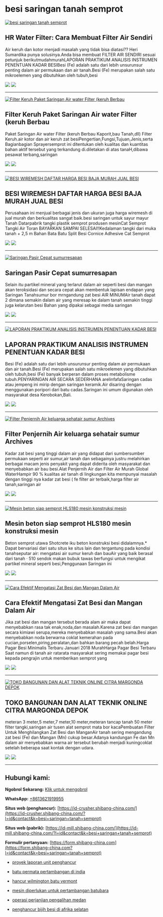 # besi saringan tanah semprot

<a href="https://swt.shibang-china.com/?l=id&img&k=besi+saringan+tanah+semprot" target="_blank">![besi saringan tanah semprot](http://static.shibang-china.com/all-800x300/79.jpg)</a>

## HR Water Filter: Cara Membuat Filter Air Sendiri
Air keruh dan kotor menjadi masalah yang tidak bisa diatasi?? Heri Sumardika punya solusinya.Anda bisa membuat FILTER AIR SENDIRI sesuai petunjuk berikutmudahmurahLAPORAN PRAKTIKUM ANALISIS INSTRUMEN PENENTUAN KADAR BESIBesi (Fe) adalah satu dari lebih unsurunsur penting dalam air permukaan dan air tanah.Besi (Fe) merupakan salah satu mikroelemen yang dibutuhkan oleh tubuh,besi


<a href="https://whatsapp.shibangsoft.com/WhatsApp.php" target="_blank" title="WhatsApp">![](http://static.shibang-china.com/icon/whatsapp.png)</a> <a href="https://swt.shibang-china.com/?l=id&icon&k=besi+saringan+tanah+semprot" target="_blank">![](http://static.shibang-china.com/icon/chat-id.png)</a>

---

<a href="https://swt.shibang-china.com/?l=id&img&k=besi+saringan+tanah+semprot" target="_blank">![Filter Keruh Paket Saringan Air water Filter (keruh Berbau](http://static.shibang-china.com/all-800x300/1214.jpg)</a>

## Filter Keruh Paket Saringan Air water Filter (keruh Berbau
Paket Saringan Air water Filter (keruh Berbau Kaporit,bau Tanah,dll) Filter Keruh.air kotor dan air keruh zat besiPengertian,Fungsi,Tujuan,Jenis,serta Bagianbagian Sprayersemprot ini ditentukan oleh kualitas dan kuantitas bahan aktif tersebut yang terkandung di.diletakan di atas tanaH,dibawa pesawat terbang,saringan


<a href="https://whatsapp.shibangsoft.com/WhatsApp.php" target="_blank" title="WhatsApp">![](http://static.shibang-china.com/icon/whatsapp.png)</a> <a href="https://swt.shibang-china.com/?l=id&icon&k=besi+saringan+tanah+semprot" target="_blank">![](http://static.shibang-china.com/icon/chat-id.png)</a>

---

<a href="https://swt.shibang-china.com/?l=id&img&k=besi+saringan+tanah+semprot" target="_blank">![BESI WIREMESH DAFTAR HARGA BESI BAJA MURAH JUAL BESI](http://static.shibang-china.com/all-800x300/30.jpg)</a>

## BESI WIREMESH DAFTAR HARGA BESI BAJA MURAH JUAL BESI
Perusahaan ini menjual berbagai jenis dan ukuran juga harga wiremesh di jual murah dan berkualitas sangat baik.besi saringan untuk sayur mayur Tanah Datarpabrik tangki plastik semprot produsen mesinCat Semprot Tangki Air Toran BAYARKAN SAMPAI SELESAI!!Kedalaman tangki dari muka tanah + 2,5 m Bahan Bata Batu Split Besi Cornice Adhesive Cat Semprot


<a href="https://whatsapp.shibangsoft.com/WhatsApp.php" target="_blank" title="WhatsApp">![](http://static.shibang-china.com/icon/whatsapp.png)</a> <a href="https://swt.shibang-china.com/?l=id&icon&k=besi+saringan+tanah+semprot" target="_blank">![](http://static.shibang-china.com/icon/chat-id.png)</a>

---

<a href="https://swt.shibang-china.com/?l=id&img&k=besi+saringan+tanah+semprot" target="_blank">![Saringan Pasir Cepat sumurresapan](http://static.shibang-china.com/all-800x300/457.jpg)</a>

## Saringan Pasir Cepat sumurresapan
Selain itu partikel mineral yang terlarut dalam air seperti besi dan mangan akan teroksidasi dan secara cepat akan membentuk lapisan endapan yang Saringan Tanahsumur bor mrngandung zat besi AIR MINUMAir tanah dapat 2 dimana semakin dalam air yang meresap ke dalam tanah semakin tinggi juga kelarutan besi Bahan yang dipakai sebagai media saringan


<a href="https://whatsapp.shibangsoft.com/WhatsApp.php" target="_blank" title="WhatsApp">![](http://static.shibang-china.com/icon/whatsapp.png)</a> <a href="https://swt.shibang-china.com/?l=id&icon&k=besi+saringan+tanah+semprot" target="_blank">![](http://static.shibang-china.com/icon/chat-id.png)</a>

---

<a href="https://swt.shibang-china.com/?l=id&img&k=besi+saringan+tanah+semprot" target="_blank">![LAPORAN PRAKTIKUM ANALISIS INSTRUMEN PENENTUAN KADAR BESI](http://static.shibang-china.com/all-800x300/456.jpg)</a>

## LAPORAN PRAKTIKUM ANALISIS INSTRUMEN PENENTUAN KADAR BESI
Besi (Fe) adalah satu dari lebih unsurunsur penting dalam air permukaan dan air tanah.Besi (Fe) merupakan salah satu mikroelemen yang dibutuhkan oleh tubuh,besi (Fe) banyak berperan dalam proses metabolisme tubuh.PENYARINGAN AIR SECARA SEDERHANA arelinfafaSaringan cadas atau jempeng ini mirip dengan saringan keramik.Air disaring dengan menggunakan poripori dari batu cadas.Saringan ini umum digunakan oleh masyarakat desa Kerobokan,Bali.


<a href="https://whatsapp.shibangsoft.com/WhatsApp.php" target="_blank" title="WhatsApp">![](http://static.shibang-china.com/icon/whatsapp.png)</a> <a href="https://swt.shibang-china.com/?l=id&icon&k=besi+saringan+tanah+semprot" target="_blank">![](http://static.shibang-china.com/icon/chat-id.png)</a>

---

<a href="https://swt.shibang-china.com/?l=id&img&k=besi+saringan+tanah+semprot" target="_blank">![Filter Penjernih Air keluarga sehatair sumur Archives](http://static.shibang-china.com/all-800x300/651.jpg)</a>

## Filter Penjernih Air keluarga sehatair sumur Archives
Kadar zat besi yang tinggi dalam air yang didapat dari sumbersumber permukaan seperti air sumur,air tanah dan sebagainya justru melahirkan berbagai macam jenis penyakit yang dapat diderita oleh masyarakat dan menyebabkan air bau besi.Alat Penjernih Air dan Filter Air Murah Global WaterHampir 90 % kualitas air tanah di lingkungan kita mempunyai masalah dengan tinggi nya kadar zat besi ( fe filter air terbaik,harga filter air tanah,saringan air


<a href="https://whatsapp.shibangsoft.com/WhatsApp.php" target="_blank" title="WhatsApp">![](http://static.shibang-china.com/icon/whatsapp.png)</a> <a href="https://swt.shibang-china.com/?l=id&icon&k=besi+saringan+tanah+semprot" target="_blank">![](http://static.shibang-china.com/icon/chat-id.png)</a>

---

<a href="https://swt.shibang-china.com/?l=id&img&k=besi+saringan+tanah+semprot" target="_blank">![Mesin beton siap semprot HLS180 mesin konstruksi mesin](http://static.shibang-china.com/all-800x300/265.jpg)</a>

## Mesin beton siap semprot HLS180 mesin konstruksi mesin
Beton semprot utawa Shotcrete iku beton konstruksi besi didalamnya.* Dapat bervariasi dari satu situs ke situs lain dan tergantung pada kondisi tanahseputar air: mengatasi air sumur keruh dan bauAir yang baik berasal dari tanah · 510 sendok makan bubuk tawas berfungsi untuk mengikat partikel mineral seperti besi,Penggunaan Saringan ini


<a href="https://whatsapp.shibangsoft.com/WhatsApp.php" target="_blank" title="WhatsApp">![](http://static.shibang-china.com/icon/whatsapp.png)</a> <a href="https://swt.shibang-china.com/?l=id&icon&k=besi+saringan+tanah+semprot" target="_blank">![](http://static.shibang-china.com/icon/chat-id.png)</a>

---

<a href="https://swt.shibang-china.com/?l=id&img&k=besi+saringan+tanah+semprot" target="_blank">![Cara Efektif Mengatasi Zat Besi dan Mangan Dalam Air](http://static.shibang-china.com/all-800x300/737.jpg)</a>

## Cara Efektif Mengatasi Zat Besi dan Mangan Dalam Air
Jika zat besi dan mangan tersebut berada alam air maka dapat menyebabkan rasa tak enak,noda,dan masalah.Karena zat besi dan mangan secara kimiawi serupa,mereka menyebabkan masalah yang sama.Besi akan menyebabkan noda berwarna coklat kemerahan pada cucian,porselen,piring,peralatan,dan bahkan barang pecah belah.Harga Pagar Besi Minimalis Terbaru Januari 2018 MurahHarga Pagar Besi Terbaru Saat namun di tanah air ratarata masyarakat sering memakai pagar besi kepada pengrajin untuk memberikan semprot yang


<a href="https://whatsapp.shibangsoft.com/WhatsApp.php" target="_blank" title="WhatsApp">![](http://static.shibang-china.com/icon/whatsapp.png)</a> <a href="https://swt.shibang-china.com/?l=id&icon&k=besi+saringan+tanah+semprot" target="_blank">![](http://static.shibang-china.com/icon/chat-id.png)</a>

---

<a href="https://swt.shibang-china.com/?l=id&img&k=besi+saringan+tanah+semprot" target="_blank">![TOKO BANGUNAN DAN ALAT TEKNIK ONLINE CITRA MARGONDA DEPOK](http://static.shibang-china.com/all-800x300/345.jpg)</a>

## TOKO BANGUNAN DAN ALAT TEKNIK ONLINE CITRA MARGONDA DEPOK
meteran 3 meter,5 meter,7 meter,10 meter,meteran tancap tanah 50 meter filter tangki,saringan air tusen alat semprot mata bor kacaPembuatan Filter Untuk Menghilangkan Zat Besi dan ManganAir tanah sering mengandung zat besi (Fe) dan Mangan (Mn) cukup besar.Adanya kandungan Fe dan Mn dalam air menyebabkan warna air tersebut berubah menjadi kuningcoklat setelah beberapa saat kontak dengan udara.


<a href="https://whatsapp.shibangsoft.com/WhatsApp.php" target="_blank" title="WhatsApp">![](http://static.shibang-china.com/icon/whatsapp.png)</a> <a href="https://swt.shibang-china.com/?l=id&icon&k=besi+saringan+tanah+semprot" target="_blank">![](http://static.shibang-china.com/icon/chat-id.png)</a>

---
## Hubungi kami:

**Ngobrol Sekarang:** [Klik untuk mengobrol](https://swt.shibang-china.com?l=id&contact&k=besi+saringan+tanah+semprot)

**WhatsApp:**  [+8613621919955](https://whatsapp.shibangsoft.com/WhatsApp.php)

**Situs web (penghancur):** [https://id-crusher.shibang-china.com/](https://id-crusher.shibang-china.com/?l=id&contact&k=besi+saringan+tanah+semprot)

**Situs web (pabrik):** [https://id-mill.shibang-china.com/](https://id-mill.shibang-china.com/?l=id&contact&k=besi+saringan+tanah+semprot)

**Formulir pertanyaan:** [https://form.shibang-china.com](https://form.shibang-china.com?l=id&contact&k=besi+saringan+tanah+semprot)

* [proyek laporan unit penghancur](../31/proyek%20laporan%20unit%20penghancur.md)

* [batu permata pertambangan di india](../36/batu%20permata%20pertambangan%20di%20india.md)

* [hancur wilmington batu vermont](../33/hancur%20wilmington%20batu%20vermont.md)

* [mesin diperlukan untuk pertambangan batubara](../40/mesin%20diperlukan%20untuk%20pertambangan%20batubara.md)

* [operasi perjanjian pengalihan medan](../40/operasi%20perjanjian%20pengalihan%20medan.md)

* [penghancur bijih besi di afrika selatan](../39/penghancur%20bijih%20besi%20di%20afrika%20selatan.md)